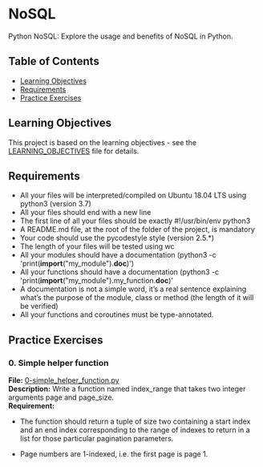 # NoSQL

Python NoSQL: Explore the usage and benefits of NoSQL in Python.

## Table of Contents

- [Learning Objectives](#learning-objectives)
- [Requirements](#requirements)
- [Practice Exercises](#practice-exercises)

## Learning Objectives

This project is based on the learning objectives - see the [LEARNING_OBJECTIVES](https://github.com/Goaty-yagi/holbertonschool-web_back_end/blob/main/pagination/LEARNING_OBJECTIVES.md) file for details.

## Requirements


- All your files will be interpreted/compiled on Ubuntu 18.04 LTS using python3 (version 3.7)
- All your files should end with a new line
- The first line of all your files should be exactly #!/usr/bin/env python3
- A README.md file, at the root of the folder of the project, is mandatory
- Your code should use the pycodestyle style (version 2.5.*)
- The length of your files will be tested using wc
- All your modules should have a documentation (python3 -c 'print(__import__("my_module").__doc__)')
- All your functions should have a documentation (python3 -c 'print(__import__("my_module").my_function.__doc__)'
- A documentation is not a simple word, it’s a real sentence explaining what’s the purpose of the module, class or method (the length of it will be verified)
- All your functions and coroutines must be type-annotated.


## Practice Exercises

### 0. Simple helper function

**File:** [0-simple_helper_function.py](https://github.com/Goaty-yagi/holbertonschool-web_back_end/blob/main/pagination/0-simple_helper_function.py)<br>
**Description:** Write a function named index_range that takes two integer arguments page and page_size.<br>
**Requirement:** <br>
- The function should return a tuple of size two containing a start index and an end index corresponding to the range of indexes to return in a list for those particular pagination parameters.

- Page numbers are 1-indexed, i.e. the first page is page 1.



